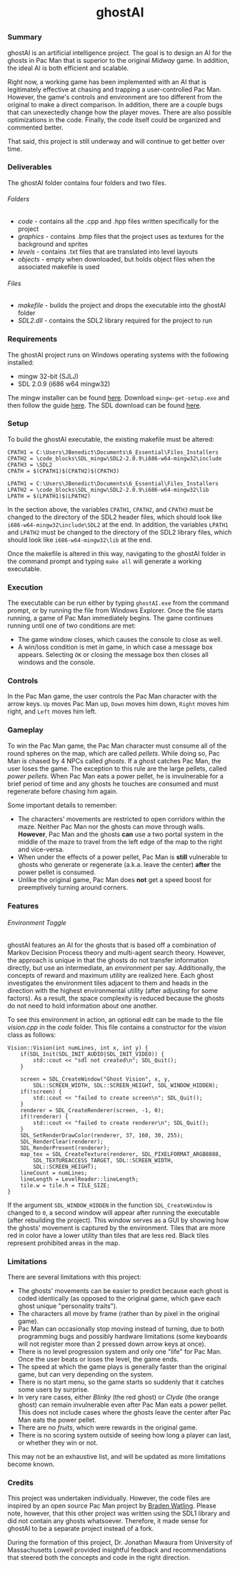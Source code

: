 # <p align="center" markdown="1">ghostAI</p>

### Summary
ghostAI is an artificial intelligence project. The goal is to design an AI for the ghosts in Pac Man that is superior to the original _Midway_ game. In addition, the ideal AI is both efficient and scalable.

Right now, a working game has been implemented with an AI that is legitimately effective at chasing and trapping a user-controlled Pac Man. However, the game's controls and environment are too different from the original to make a direct comparison. In addition, there are a couple bugs that can unexectedly change how the player moves. There are also possible optimizations in the code. Finally, the code itself could be organized and commented better.

That said, this project is still underway and will continue to get better over time.

### Deliverables
The ghostAI folder contains four folders and two files.

###### Folders
- _code_ - contains all the .cpp and .hpp files written specifically for the project
- _graphics_ - contains .bmp files that the project uses as textures for the background and sprites
- _levels_ - contains .txt files that are translated into level layouts
- _objects_ - empty when downloaded, but holds object files when the associated makefile is used

###### Files
- _makefile_ - builds the project and drops the executable into the ghostAI folder
- _SDL2.dll_ - contains the SDL2 library required for the project to run

### Requirements
The ghostAI project runs on Windows operating systems with the following installed:
- mingw 32-bit (SJLJ)
- SDL 2.0.9 (i686 w64 mingw32)

The mingw installer can be found [here](https://osdn.net/projects/mingw/releases/ "mingw Download"). Download `mingw-get-setup.exe` and then follow the guide [here](http://www.mingw.org/wiki/Getting_Started "Getting Started with mingw").
The SDL download can be found [here](http://libsdl.org/download-2.0.php "SDL 2.0.9").

### Setup
To build the ghostAI executable, the existing makefile must be altered:
```
CPATH1 = C:\Users\JBenedict\Documents\6_Essential\Files_Installers
CPATH2 = \code_blocks\SDL_mingw\SDL2-2.0.9\i686-w64-mingw32\include
CPATH3 = \SDL2
CPATH = $(CPATH1)$(CPATH2)$(CPATH3)

LPATH1 = C:\Users\JBenedict\Documents\6_Essential\Files_Installers
LPATH2 = \code_blocks\SDL_mingw\SDL2-2.0.9\i686-w64-mingw32\lib
LPATH = $(LPATH1)$(LPATH2)
```
In the section above, the variables `CPATH1`, `CPATH2`, and `CPATH3` must be changed to the directory of the SDL2 header files, which should look like `i686-w64-mingw32\include\SDL2` at the end. In addition, the variables `LPATH1` and `LPATH2` must be changed to the directory of the SDL2 library files, which should look like `i686-w64-mingw32\lib` at the end.

Once the makefile is altered in this way, navigating to the ghostAI folder in the command prompt and typing `make all` will generate a working executable.

### Execution
The executable can be run either by typing `ghostAI.exe` from the command prompt, or by running the file from Windows Explorer. Once the file starts running, a game of Pac Man immediately begins. The game continues running until one of two conditions are met:
- The game window closes, which causes the console to close as well.
- A win/loss condition is met in game, in which case a message box appears. Selecting `OK` or closing the message box then closes all windows and the console.

### Controls
In the Pac Man game, the user controls the Pac Man character with the arrow keys. `Up` moves Pac Man up, `Down` moves him down, `Right` moves him right, and `Left` moves him left.

### Gameplay
To win the Pac Man game, the Pac Man character must consume all of the round spheres on the map, which are called _pellets_. While doing so, Pac Man is chased by 4 NPCs called _ghosts_. If a ghost catches Pac Man, the user loses the game. The exception to this rule are the large pellets, called _power pellets_. When Pac Man eats a power pellet, he is invulnerable for a brief period of time and any ghosts he touches are consumed and must regenerate before chasing him again.

Some important details to remember:
- The characters' movements are restricted to open corridors within the maze. Neither Pac Man nor the ghosts can move through walls. **However**, Pac Man and the ghosts **can** use a two portal system in the middle of the maze to travel from the left edge of the map to the right and vice-versa.
- When under the effects of a power pellet, Pac Man is **still** vulnerable to ghosts who generate or regenerate (a.k.a. leave the center) **after** the power pellet is consumed.
- Unlike the original game, Pac Man does **not** get a speed boost for preemptively turning around corners.

### Features

###### Environment Toggle
ghostAI features an AI for the ghosts that is based off a combination of Markov Decision Process theory and multi-agent search theory. However, the approach is unique in that the ghosts do not transfer information directly, but use an intermediate, an _environment_ per say. Additionally, the concepts of reward and maximum utility are realized here. Each ghost investigates the environment tiles adjacent to them and heads in the direction with the highest environmental utility (after adjusting for some factors). As a result, the space complexity is reduced because the ghosts do not need to hold information about one another.

To see this environment in action, an optional edit can be made to the file _vision.cpp_ in the _code_ folder. This file contains a constructor for the _vision_ class as follows:
```
Vision::Vision(int numLines, int x, int y) {
    if(SDL_Init(SDL_INIT_AUDIO|SDL_INIT_VIDEO)) {
        std::cout << "sdl not created\n"; SDL_Quit();
    }

	screen = SDL_CreateWindow("Ghost Vision", x, y,
        SDL::SCREEN_WIDTH, SDL::SCREEN_HEIGHT, SDL_WINDOW_HIDDEN);
    if(!screen) {
	    std::cout << "failed to create screen\n"; SDL_Quit();
    }
    renderer = SDL_CreateRenderer(screen, -1, 0);
    if(!renderer) {
        std::cout << "failed to create renderer\n"; SDL_Quit();
    }
    SDL_SetRenderDrawColor(renderer, 37, 160, 30, 255);
    SDL_RenderClear(renderer);
    SDL_RenderPresent(renderer);
    map_tex = SDL_CreateTexture(renderer, SDL_PIXELFORMAT_ARGB8888,
        SDL_TEXTUREACCESS_TARGET, SDL::SCREEN_WIDTH,
        SDL::SCREEN_HEIGHT);
	lineCount = numLines;
	lineLength = LevelReader::lineLength;
	tile.w = tile.h = TILE_SIZE;
}
```
If the argument `SDL_WINDOW_HIDDEN` in the function `SDL_CreateWindow` is changed to `0`, a second window will appear after running the executable (after rebuilding the project). This window serves as a GUI by showing how the ghosts' movement is captured by the environment. Tiles that are more red in color have a lower utility than tiles that are less red. Black tiles represent prohibited areas in the map.

### Limitations
There are several limitations with this project:
- The ghosts' movements can be easier to predict because each ghost is coded identically (as opposed to the original game, which gave each ghost unique "personality traits").
- The characters all move by frame (rather than by pixel in the original game).
- Pac Man can occasionally stop moving instead of turning, due to both programming bugs and possibly hardware limitations (some keyboards will not register more than 2 pressed down arrow keys at once).
- There is no level progression system and only one "life" for Pac Man. Once the user beats or loses the level, the game ends.
- The speed at which the game plays is generally faster than the original game, but can very depending on the system.
- There is no start menu, so the game starts so suddenly that it catches some users by surprise.
- In very rare cases, either _Blinky_ (the red ghost) or _Clyde_ (the orange ghost) can remain invulnerable even after Pac Man eats a power pellet. This does not include cases where the ghosts leave the center after Pac Man eats the power pellet.
- There are no _fruits_, which were rewards in the original game.
- There is no scoring system outside of seeing how long a player can last, or whether they win or not.

This may not be an exhaustive list, and will be updated as more limitations become known.

### Credits
This project was undertaken individually. However, the code files are inspired by an open source Pac Man project by [Braden Watling](https://github.com/bradenwatling/Pacman "Pac Man by Braden Watling"). Please note, however, that this other project was written using the SDL1 library and did not contain any ghosts whatsoever. Therefore, it made sense for ghostAI to be a separate project instead of a fork.

During the formation of this project, Dr. Jonathan Mwaura from University of Massachusetts Lowell provided insightful feedback and recommendations that steered both the concepts and code in the right direction.
